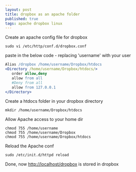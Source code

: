 ```yaml
--- 
layout: post
title: dropbox as an apache folder
published: true
tags: apache dropbox linux
---
```

Create an apache config file for dropbox 

``` shell
sudo vi /etc/http/conf.d/dropbox.conf
```

paste in the below code - replacing 'username' with your user 

``` apache
Alias /dropbox /home/username/Dropbox/htdocs 
<Directory /home/username/Dropbox/htdocs/>
   order allow,deny
   allow from all
   #Deny from all
   allow from 127.0.0.1
</Directory>
```

Create a htdocs folder in your dropbox directory

``` shell
mkdir /home/username/Dropbox/htdocs 
```

Allow Apache access to your home dir

``` shell
chmod 755 /home/username 
chmod 755 /home/username/Dropbox 
chmod 755 /home/username/Dropbox/htdocs 
```

Reload the Apache conf

``` shell
sudo /etc/init.d/httpd reload
```

Done, now [http://localhost/dropbox](http://localhost/dropbox) is stored in dropbox
